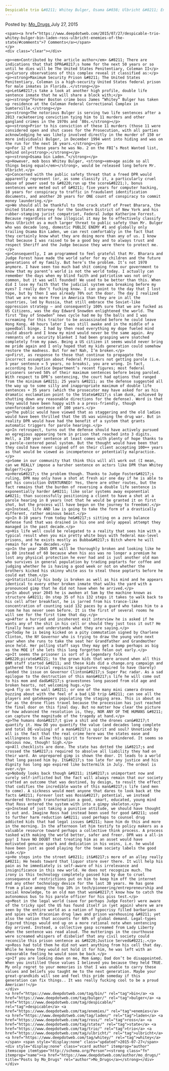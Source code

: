 ```yaml
---
Despicable trio &#8211; Whitey Bulger, Osama &#038; Ulbricht &#8211; Enemies of the State
---
```

<article class="post-listing post-11124 post type-post status-publish format-standard has-post-thumbnail hentry  tag-bin tag-bulger tag-despicable tag-enemies tag-laden  tag-state tag-trio tag-ulbricht tag-whitey">
    <div class="post-inner">
        <span>Posted by: <a href="https://www.deepdotweb.com/author/mo_drugs/" title="">Mo_Drugs </a></span>
    <span>July 27, 2015</span>
    
    <span><a href="https://www.deepdotweb.com/2015/07/27/despicable-trio-whitey-bulger-bin-laden-ross-ulbricht-enemies-of-the-state/#comments">7 Comments</a></span>
    </p>
    <div class="clear"></div>
    
    <p><em>Contributed by the article author</em> &#8211; There are indications that that DPR&#8217;s home for the next 50 years or so until he dies will be The United States Penitentiary, Coleman II</p>
    <p>Cursory observations of this complex reveal it classified as:</p>
    <p><strong>Maximum Security Prison &#8211; The United States Penitentiary, Coleman is a high-security United States federal prison for male inmates in Florida..</strong></p>
    <p>Let&#8217;s take a look at another high profile, double life sentence inmate that he will share a block with;</p>
    <p><strong>“Former Boston crime boss James “Whitey” Bulger has taken up residence at the Coleman Federal Correctional Complex in Sumterville.</strong></p>
    <p><strong>The notorious Bulger is serving two life sentences after a 2013 racketeering conviction tying him to 11 murders and other gangland crimes in the 1970s and ‘80s.</strong></p>
    <p><strong>Prior to his conviction of these 11 murders (those 11 were considered open and shut cases for the Prosecution, with all parties acknowledging he was likely involved directly in the murder of 150 or more individuals) Bulger, in December 1994 went into hiding and was on the run for the next 16 years.</strong></p>
    <p>For 12 of those years he was No. 2 on the FBI’s Most Wanted list, behind only<strong>;</strong></p>
    <p><strong>Osama bin Laden.”</strong></p>
    <p>However, mob boss Whitey Bulger, <strong><em>age aside so all things being equal</em></strong>, would be released long before Mr. Ulbricht.</p>
    <p>Concerned with the public safety threat that a freed DPR would apparently represent (or, as some classify it, a particularly cruel abuse of power used to &#8220;run up the score&#8221;), bonus sentences were meted out of &#8211; five years for computer hacking, 10 years for conspiracy to traffic in fraudulent identification documents, and another 20 years for ONE count of conspiracy to commit money laundering.</p>
    <p>We should all be thankful to the crack staff of Preet Bharara, the United States Attorney for the Southern District of New York and his rubber-stamping jurist compatriot, Federal Judge Katherine Forrest. Because regardless of how illogical it may be to effectively classify Ross Ulbricht as a much larger threat to public safety than Mr. Bulger who was decade long, domestic PUBLIC ENEMY #1 and globally only trailing Osama Bin Laden, we can rest comfortably in the fact that they certainly know what they are doing more than any of us. I know that because I was raised to be a good boy and to always trust and respect Sheriff and the Judge because they were there to protect me.</p>
    <p>Consequently, I am programmed to feel grateful that Mr. Bharara and Judge Forest have made the world safer for my children and the future generations of my family. But here’s the problem. It’s not 1970 anymore. I have seen too much bad shit coming from our government to know that my parent’s world is not the world today. I actually can remember the days when my blind faith and patriotism was not only common, but it was well founded! We used to be better than this. When did I lose my faith that the judicial system was breaking before my eyes? I really don’t fucking know. I can point to the day that I lost hope, but by then I was already 70% out the door. The day I realized that we are no more free in America than they are in all the countries, led by Russia, that still embrace the Soviet-like oppression strategy – and consequently 100% sure that we are fucked as US Citizens, was the day Edward Snowden enlightened the world. The first “Day of Snowden” news cycle had me by the balls and I was screaming for this traitor to be assassinated before he could leave Hong Kong. 48 hours later I was still awake and in the middle of a speedball binge. I had by then read everything my dope fueled mind could absorb and I knew my mind would never be the same again. Any remnants of a security blanket I had been grasping were snatched completely from my paws. Being a US citizen it seems would never bring me pride again and I only hoped that my kids generation could somehow restore the madness. But for me? Nah, I’m broken.</p>
    <p>First, as response to those that continue to propagate the incorrect assumption about Federal Prisoners not getting parole (i.e. 5 year sentence = 5 years, no breaks), you are wrong. In fact, according to Justice Department’s recent figures; most federal prisoners served 58% of their maximum sentences before being paroled. With respect to DPR’s sentencing, the court had options that ranged from the minimum &#8211; 25 years &#8211; as the defense suggested all the way up to some silly and inappropriate maximum of double life sentences + 35 years (which the prosecutor may have asked for as his dramatic exclamation point to the State&#8217;s slam dunk, achieved by shutting down any reasonable directions for the defense). Word is that they would have been happy with a a press-friendly, though unenforceable sentence of 100 years.</p>
    <p>The public would have viewed that as staggering and the old ladies would have been thrilled that the US was winning the drug war. But in reality DPR would have had the benefit of a system that grants automatic triggers for parole hearings.</p>
    <p>In retrospect, turns out the defense should have actively pursued an egregious appearing term in prison that reached into 3 digits. Hell, a 150 year sentence at least comes with plenty of hope thanks to a parole-centered penal system. But the thought would have been that they could have never signed off on their client accepting 100++ years as that would be viewed as incompetence or potentially malpractice.</p>
    <p>Some in our community that think this will all work out (I mean, can we REALLY impose a harsher sentence on actors like DPR than Whitey Bulger?)</p>
    <p>Here&#8217;s the problem though. Thanks to Judge Foster&#8217;s ruling, DPR may only have a shot at fresh air one day if he is able to get his conviction OVERTURNED! Yes, there are other routes, but the fact remains that the burden of reversing a double life sentence is exponentially harder &#8211; like solar systems away exponential &#8211; than successfully positioning a client to have a shot at a parole hearing in 8 years (not that he would be granted it on first shot, but the process will have begun on the journey to freedom).</p>
    <p>Instead, life AND law is going to take the form of a drastically different, rather ominous beast.</p>
    <p>In 8-10 years from today he&#8217;s sitting on a zero balance defense fund that was drained in his one and only appeal attempt they managed in the past decade.</p>
    <p>His life well could be relegated to a reality that sees him with a typical result when you mix pretty white boys with federal max-level prisons, and he exists mostly as Bubba&#8217;s Bitch where he will remain for a few decades.</p>
    <p>In the year 2045 DPR will be thoroughly broken and looking like he is 80 instead of 60 because when his ass was no longer a premium he lost any physical protection he ever had and is just another old man who survives in general population by trading poptarts for coffee and judging whether he is having a good week or not on whether the brothers kicked his skinny white ass to steal those poptarts before he could eat them.</p>
    <p>Statistically his body is broken as well as his mind and he appears identical to every other broken inmate that walks the yard with a pronounced gimp that he did not have when he arrived.</p>
    <p>In about year 2045 he is awoken at 5am by the machine known as structure &#8211; On step 35 of his 132 steps it takes to walk back to his cell after breakfast, he is jarred from his trance-like concentration of counting said 132 paces by a guard who takes him to a room he has never seen before. It is the first of several rooms he will see for the first time that day.</p>
    <p>After a hurried and incoherent exit interview he is asked if he wants any of the shit in his cell or should they just toss it out? He finally hears and understands what they are saying.</p>
    <p>Today he is being kicked on a pity commutation signed by Charlene Clinton, the NY Governor who is trying to draw the young vote next year when she runs to take the seat her Grandfather and Grandmother once held. Her polling staff says they may get a bump perhaps as big as the MOE if she lets this long forgotten felon out early.</p>
    <p>It seems the prisoner is sort of a legendary folk &#8220;pirate&#8221; to the grown kids that were around when all this DNM stuff started &#8211; and these kids did a change.org campaign and gathered the trivial requisite signatures required to have (barely) landed the issue on Governor Clinton&#8217;s Super Pac radar. As a sad epilogue to the destruction of this man&#8217;s life he will come out to his mom and dad&#8217;s gravestones long passed from old age and broken hearts, not welcoming hugs.</p>
    <p>A fly on the wall &#8211; or one of the many mini camera drones buzzing about with the feel of a bad LSD trip &#8211; can see all the players and gatekeepers populating the staging area. This is about as far as the drone flies travel because the procession has just reached the final door on this final day. But no matter how clear the picture or how advanced the resolution is, they, NOR ANY OF THE HUMANS &#8211; can capture the magnitude of the tragedy at hand.</p>
    <p>The humans don&#8217;t give a shit and the drones can&#8217;t quantify it. How DO you quantify the value (and decades long complete and total DE-valuing) of a man&#8217;s spirit and soul? Unnoticed by all is the fact that the real crime here was the states ease and willingness to allow this spirit to forever be unkindered. It seems so obvious now, though! Sigh.</p>
    <p>All checklists are done. The state has dotted the i&#8217;s and crossed the t&#8217;s required to absolve all liability they had on their ward. An unprepared gimp is shown the door. It leads to a world that long passed him by. It&#8217;s too late for any justice and his dignity has long ago expired like buttermilk in July. The ordeal is over.</p>
    <p>Nobody looks back though &#8211; it&#8217;s unimportant now and surely self-inflicted but the fact will always remain that our society crafted an outcome that was destined, by design, to result the effect that codifies the incredible waste of this man&#8217;s life (and men to come). A sickness would meet anyone that dares to look back at the facts &#8211; Forever lost was Ross&#8217; potential, we instead murdered through transformation a good, smart, educated, young mind that Ross entered the system with into a gimpy skeleton.</p>
    <p>Instead of just taking a punitive attitude, we should have thought it out and. Imagine Ross had instead been used for good &#8211; used to further harm reduction &#8211; used perhaps to counsel drug addicted kids that had legal issues &#8211; have him do this and more in the morning. In the afternoon let him testify to policy makers as a valuable resource toward perhaps a collective think process. A process tasked with making the world better, safer and freer. DPR was a all-in guy! I have NO DOUBT that treating him as an asset would have motivated genuine spark and dedication in his veins, i.e. he would have been just as good playing for the team society labels the good side.</p>
    <p>He steps into the street &#8211; it&#8217;s more of an alley really &#8211; He heads toward that liquor store over there. It will help his pain as he immediately is self-aware of his irrelevance and insignificance in this new world. He does not recognize much. The irony is this technology completely passed him by due to cruel consequence of restrictions put on him to keep him off the internet and any other technology device for the last 30 years. He has gone from a place among the top 10% in tech/pioneering/entrepreneurship and social knowledge, to an old man that won&#8217;t know how to catch the autonomous bus to his parole officer for his piss test.</p>
    <p>Most in the legal world (save for perhaps Judge Foster) were aware of the tricky spot the US has found itself in (yet again) where we are seen by the entire world as a nation of hypocrisy filled barbarians and spies with draconian drug laws and prison warehousing &#8211; yet also the nation that accounts for 60% of global demand. Legal-types figured things would end up on a more rational note when sentencing day arrived. Instead, a collective gasp screamed from Lady Liberty when the sentence was read aloud. The mutterings in the courthouse were screamed whispers of disbelief that any civil society could reconcile this prison sentence as &#8220;Justice Served&#8221;.</p>
    <p>Ross had told them he did not want anything from his cell that day. While he knew they would not hold it for him, he was left with an inexorable feeling he would soon be back.</p>
    <p>If you are looking down on me, Mom &amp; Dad don’t be disappointed. When you instilled those values I believed you because they held TRUE. My only regret to your memories is that I was unable to carry these values and beliefs you taught me to the next generation. Maybe your great-grandkids will see and feel this pride someday if this generation can fix things.. It was really fucking cool to be a proud American!!</p>
    </div>
    <a href="https://www.deepdotweb.com/tag/bin/" rel="tag">bin</a> <a href="https://www.deepdotweb.com/tag/bulger/" rel="tag">bulger</a> <a href="https://www.deepdotweb.com/tag/despicable/" rel="tag">despicable</a> <a href="https://www.deepdotweb.com/tag/enemies/" rel="tag">enemies</a> <a href="https://www.deepdotweb.com/tag/laden/" rel="tag">laden</a> <a href="https://www.deepdotweb.com/tag/ross/" rel="tag">ross</a> <a href="https://www.deepdotweb.com/tag/state/" rel="tag">state</a> <a href="https://www.deepdotweb.com/tag/trio/" rel="tag">trio</a> <a href="https://www.deepdotweb.com/tag/ulbricht/" rel="tag">ulbricht</a> <a href="https://www.deepdotweb.com/tag/whitey/" rel="tag">whitey</a></span> <span style="display:none" class="updated">2015-07-27</span>
    <div style="display:none" class="vcard author" itemprop="author" itemscope itemtype="http://schema.org/Person"><strong class="fn" itemprop="name"><a href="https://www.deepdotweb.com/author/mo_drugs/" title="Posts by Mo_Drugs" rel="author">Mo_Drugs</a></strong></div>
    </div>
</article>

